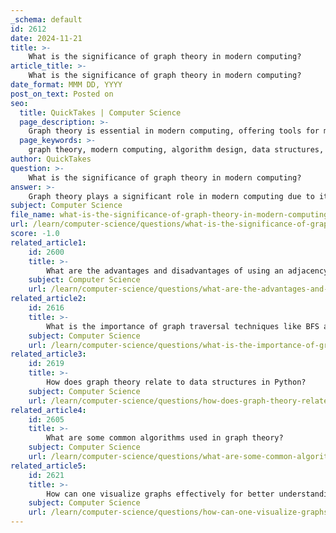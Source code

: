 ```yaml
---
_schema: default
id: 2612
date: 2024-11-21
title: >-
    What is the significance of graph theory in modern computing?
article_title: >-
    What is the significance of graph theory in modern computing?
date_format: MMM DD, YYYY
post_on_text: Posted on
seo:
  title: QuickTakes | Computer Science
  page_description: >-
    Graph theory is essential in modern computing, offering tools for modeling relationships, designing algorithms, and analyzing complex systems in various applications from social networks to networking.
  page_keywords: >-
    graph theory, modern computing, algorithm design, data structures, machine learning, network analysis, data visualization, relationships, computational problems, optimization
author: QuickTakes
question: >-
    What is the significance of graph theory in modern computing?
answer: >-
    Graph theory plays a significant role in modern computing due to its ability to model complex relationships and interactions between various entities. Here are some key points highlighting its importance:\n\n1. **Modeling Relationships**: Graphs are versatile structures that can represent a wide range of relationships, from social networks to biological systems. In computer science, they are used to model pairwise relations between objects, where vertices (or nodes) represent the objects and edges represent the connections between them.\n\n2. **Algorithmic Problem-Solving**: Many computational problems can be expressed in terms of graphs, making graph theory essential for algorithm design. For instance, algorithms for searching (like Depth-First Search and Breadth-First Search), shortest path finding (like Dijkstra's and A* algorithms), and network flow problems are all grounded in graph theory.\n\n3. **Data Structures**: Graphs are fundamental in the development of various data structures, such as adjacency lists and matrices, which are crucial for efficient data representation and manipulation in programming. These structures allow for effective storage and retrieval of graph-related data.\n\n4. **Applications in Machine Learning**: Graph theory underpins many machine learning techniques, such as decision trees, which utilize directed graphs to represent decision paths. Additionally, clustering algorithms often leverage graph-based methods to identify groups within data.\n\n5. **Network Analysis**: In fields like computer networking, graph theory is used to analyze and optimize network structures, ensuring efficient data flow and connectivity. This includes applications in routing algorithms and network topology design.\n\n6. **Real-World Applications**: Beyond theoretical applications, graph theory is employed in various practical domains, including transportation systems, social network analysis, and even in cryptography. It helps in understanding and optimizing complex systems by analyzing the interactions between their components.\n\n7. **Data Visualization**: Graphs provide a powerful framework for visualizing data, especially in scenarios where relationships are key to understanding the underlying patterns. This is particularly useful in data analysis and scientific research.\n\nIn summary, graph theory is integral to modern computing, providing the tools and frameworks necessary for modeling, analyzing, and solving complex problems across various domains. Its applications are vast and continue to grow as technology evolves.
subject: Computer Science
file_name: what-is-the-significance-of-graph-theory-in-modern-computing.md
url: /learn/computer-science/questions/what-is-the-significance-of-graph-theory-in-modern-computing
score: -1.0
related_article1:
    id: 2600
    title: >-
        What are the advantages and disadvantages of using an adjacency matrix?
    subject: Computer Science
    url: /learn/computer-science/questions/what-are-the-advantages-and-disadvantages-of-using-an-adjacency-matrix
related_article2:
    id: 2616
    title: >-
        What is the importance of graph traversal techniques like BFS and DFS?
    subject: Computer Science
    url: /learn/computer-science/questions/what-is-the-importance-of-graph-traversal-techniques-like-bfs-and-dfs
related_article3:
    id: 2619
    title: >-
        How does graph theory relate to data structures in Python?
    subject: Computer Science
    url: /learn/computer-science/questions/how-does-graph-theory-relate-to-data-structures-in-python
related_article4:
    id: 2605
    title: >-
        What are some common algorithms used in graph theory?
    subject: Computer Science
    url: /learn/computer-science/questions/what-are-some-common-algorithms-used-in-graph-theory
related_article5:
    id: 2621
    title: >-
        How can one visualize graphs effectively for better understanding?
    subject: Computer Science
    url: /learn/computer-science/questions/how-can-one-visualize-graphs-effectively-for-better-understanding
---
```


&nbsp;